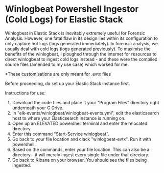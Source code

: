 # Winlogbeat Powershell Ingestor (Cold Logs) for Elastic Stack

Winlogbeat in Elastic Stack is inevitably extremely useful for Forensic Analysis. However, one fatal flaw in its design lies within its configuration to only capture hot logs (logs generated immediately). In forensic analysis, we usually deal with cold logs (logs generated previously). To maximise the benefits of the winlogbeat, I ploughed through the internet for resources to direct winlogbeat to ingest cold logs instead - and these were the compiled source files (amended to my use case) which worked for me. 

*These customisations are only meant for .evtx files 

Before proceeding, do set up your Elastic Stack instance first.

Instructions for use: 
1. Download the code files and place it your "Program Files" directory right underneath your C Drive. 
2. In "elk-events/winlogbeat/winlogbeat-events.yml", edit the elasticsearch host to where your Elasticsearch instance is running on. 
3. Open up an ELEVATED powershell terminal and enter the relocated directory. 
4. Enter this command "Start-Service winlogbeat". 
5. Go back to your file location and clack "winlogbeat-evtx". Run it with powershell.
6. Based on the commands, enter your file location. This can also be a directory - it will merely ingest every single file under that directory. 
7. Go back to Kibana on your browser. You should see the files being ingested. 

